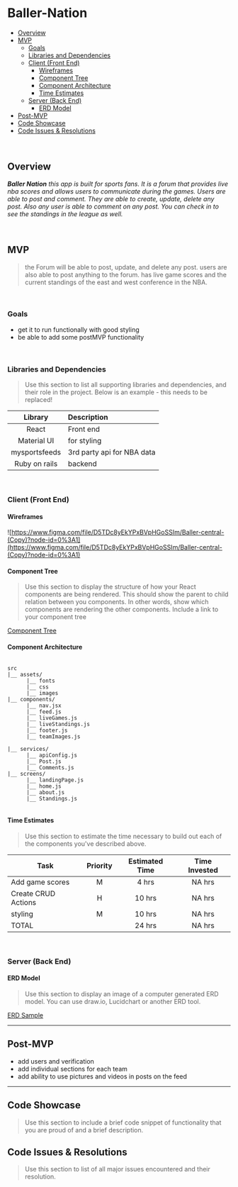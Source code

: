 # Baller-Nation

- [Overview](#overview)
- [MVP](#mvp)
  - [Goals](#goals)
  - [Libraries and Dependencies](#libraries-and-dependencies)
  - [Client (Front End)](#client-front-end)
    - [Wireframes](#wireframes)
    - [Component Tree](#component-tree)
    - [Component Architecture](#component-architecture)
    - [Time Estimates](#time-estimates)
  - [Server (Back End)](#server-back-end)
    - [ERD Model](#erd-model)
- [Post-MVP](#post-mvp)
- [Code Showcase](#code-showcase)
- [Code Issues & Resolutions](#code-issues--resolutions)

<br>

## Overview

_**Baller Nation** this app is built for sports fans. It is a forum that provides live nba scores and allows users to communicate during the games. Users are able to post and comment. They are able to create, update, delete any post. Also any user is able to comment on any post. You can check in to see the standings in the league as well._


<br>

## MVP

> the Forum will be able to post, update, and delete any post. users are also able to post anything to the forum. has live game scores and the current standings of the east and west conference in the NBA.

<br>

### Goals

- get it to run functionally with good styling
- be able to add some postMVP functionality


<br>

### Libraries and Dependencies

> Use this section to list all supporting libraries and dependencies, and their role in the project. Below is an example - this needs to be replaced!

|     Library      | Description                                |
| :--------------: | :----------------------------------------- |
|      React       | Front end |
|   Material UI    | for styling |
|   mysportsfeeds  | 3rd party api for NBA data |
|   Ruby on rails  | backend |

<br>

### Client (Front End)

#### Wireframes

![https://www.figma.com/file/D5TDc8yEkYPxBVpHGoSSIm/Baller-central-(Copy)?node-id=0%3A1](https://www.figma.com/file/D5TDc8yEkYPxBVpHGoSSIm/Baller-central-(Copy)?node-id=0%3A1)


#### Component Tree

> Use this section to display the structure of how your React components are being rendered. This should show the parent to child relation between you components. In other words, show which components are rendering the other components. Include a link to your component tree

[Component Tree](https://app.diagrams.net/#G1nFlXT6LGpE6D_wnoA0W-7QxJ0IoGhcPl)

#### Component Architecture

``` structure

src
|__ assets/
      |__ fonts
      |__ css
      |__ images
|__ components/
      |__ nav.jsx
      |__ feed.js
      |__ liveGames.js
      |__ liveStandings.js
      |__ footer.js
      |__ teamImages.js
      
|__ services/
      |__ apiConfig.js
      |__ Post.js
      |__ Comments.js
|__ screens/
      |__ landingPage.js
      |__ home.js
      |__ about.js
      |__ Standings.js
      

```

#### Time Estimates

> Use this section to estimate the time necessary to build out each of the components you've described above.

| Task                | Priority | Estimated Time | Time Invested | 
| ------------------- | :------: | :------------: | :-----------: | 
| Add game scores    |    M     |     4 hrs      |     NA hrs     |  
| Create CRUD Actions |    H     |     10 hrs      |     NA hrs     |   
| styling             |   M      |      10 hrs    |     NA hrs      |
| TOTAL               |          |     24 hrs      |     NA hrs     | 



<br>

### Server (Back End)

#### ERD Model

> Use this section to display an image of a computer generated ERD model. You can use draw.io, Lucidchart or another ERD tool.

[ERD Sample](https://lucid.app/lucidchart/3e270027-71ba-43ea-8b16-a3980276dd18/edit?page=0_0&invitationId=inv_31c43e2f-2b00-4575-af96-60ae4866b4bf#)
<br>

***

## Post-MVP

- add users and verification
- add individual sections for each team
- add ability to use pictures and videos in posts on the feed

***

## Code Showcase

> Use this section to include a brief code snippet of functionality that you are proud of and a brief description.

## Code Issues & Resolutions

> Use this section to list of all major issues encountered and their resolution.
